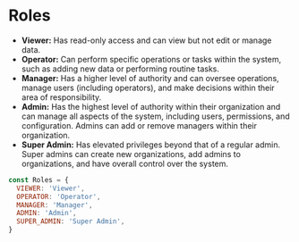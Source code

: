 # Roles

- **Viewer:** Has read-only access and can view but not edit or manage data.
- **Operator:** Can perform specific operations or tasks within the system, such as adding new data or performing routine tasks.
- **Manager:** Has a higher level of authority and can oversee operations, manage users (including operators), and make decisions within their area of responsibility.
- **Admin:** Has the highest level of authority within their organization and can manage all aspects of the system, including users, permissions, and configuration. Admins can add or remove managers within their organization.
- **Super Admin:** Has elevated privileges beyond that of a regular admin. Super admins can create new organizations, add admins to organizations, and have overall control over the system.

```js
const Roles = {
  VIEWER: 'Viewer',
  OPERATOR: 'Operator',
  MANAGER: 'Manager',
  ADMIN: 'Admin',
  SUPER_ADMIN: 'Super Admin',
}
```
